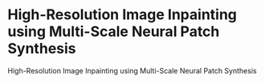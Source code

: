 # High-Resolution Image Inpainting using Multi-Scale Neural Patch Synthesis
High-Resolution Image Inpainting using Multi-Scale Neural Patch Synthesis

